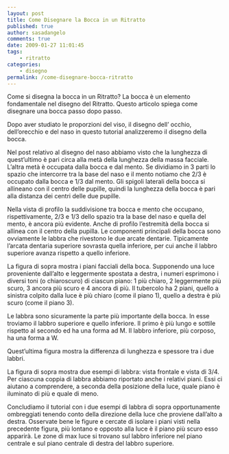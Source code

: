 ```yaml
---
layout: post
title: Come Disegnare la Bocca in un Ritratto
published: true
author: sasadangelo
comments: true
date: 2009-01-27 11:01:45
tags:
    - ritratto
categories:
    - disegno
permalink: /come-disegnare-bocca-ritratto
---
```




  Come si disegna la bocca in un Ritratto? La bocca è un elemento fondamentale nel disegno del Ritratto. Questo articolo spiega come disegnare una bocca passo dopo passo. 
  
   Dopo aver studiato le proporzioni del viso, il disegno dell&#8217; occhio, dell&#8217;orecchio e del naso in questo tutorial analizzeremo il disegno della bocca. 



  Nel post relativo al disegno del naso abbiamo visto che la lunghezza di quest&#8217;ultimo è pari circa alla metà della lunghezza della massa facciale. L&#8217;altra metà è occupata dalla bocca e dal mento. Se dividiamo in 3 parti lo spazio che intercorre tra la base del naso e il mento notiamo che 2/3 è occupato dalla bocca e 1/3 dal mento. Gli spigoli laterali della bocca si allineano con il centro delle pupille, quindi la lunghezza della bocca è pari alla distanza dei centri delle due pupille.





  Nella vista di profilo la suddivisione tra bocca e mento che occupano, rispettivamente, 2/3 e 1/3 dello spazio tra la base del naso e quella del mento, è ancora più evidente. Anche di profilo l&#8217;estremità della bocca si allinea con il centro della pupilla. Le componenti principali della bocca sono ovviamente le labbra che rivestono le due arcate dentarie. Tipicamente l&#8217;arcata dentaria superiore sovrasta quella inferiore, per cui anche il labbro superiore avanza rispetto a quello inferiore.





  La figura di sopra mostra i piani facciali della boca. Supponendo una luce proveniente dall&#8217;alto e leggermente spostata a destra, i numeri esprimono i diversi toni (o chiaroscuro) di ciascun piano: 1 più chiaro, 2 leggermente più scuro, 3 ancora più scuro e 4 ancora di più. Il tubercolo ha 2 piani, quello a sinistra colpito dalla luce è più chiaro (come il piano 1), quello a destra è più scuro (come il piano 3).





  Le labbra sono sicuramente la parte più importante della bocca. In esse troviamo il labbro superiore e quello inferiore. Il primo è più lungo e sottile rispetto al secondo ed ha una forma ad M. Il labbro inferiore, più corposo, ha una forma a W.





  Quest&#8217;ultima figura mostra la differenza di lunghezza e spessore tra i due labbri.





  La figura di sopra mostra due esempi di labbra: vista frontale e vista di 3/4. Per ciascuna coppia di labbra abbiamo riportato anche i relativi piani. Essi ci aiutano a comprendere, a seconda della posizione della luce, quale piano è iluminato di più e quale di meno.







  Concludiamo il tutorial con i due esempi di labbra di sopra opportunamente ombreggiati tenendo conto della direzione della luce che proviene dall&#8217;alto a destra. Osservate bene le figure e cercate di isolare i piani visti nella precedente figura, più lontano e opposto alla luce è il piano più scuro esso apparirà. Le zone di max luce si trovano sul labbro inferiore nel piano centrale e sul piano centrale di destra del labbro superiore.
